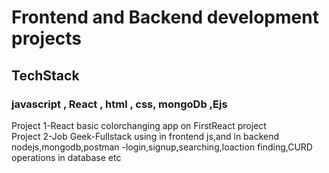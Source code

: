 #  Frontend and Backend development projects
## TechStack 
### javascript , React , html , css, mongoDb ,Ejs
Project 1-React basic colorchanging app on FirstReact project <br/>
Project 2-Job Geek-Fullstack using in frontend js,and in backend nodejs,mongodb,postman -login,signup,searching,loaction finding,CURD operations in database etc 
